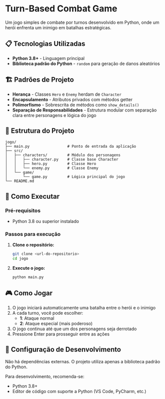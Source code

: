 # Turn-Based Combat Game

Um jogo simples de combate por turnos desenvolvido em Python, onde um herói enfrenta um inimigo em batalhas estratégicas.

## 📋 Tecnologias Utilizadas

- **Python 3.8+** - Linguagem principal
- **Biblioteca padrão do Python** - `random` para geração de danos aleatórios

## 🏗️ Padrões de Projeto

- **Herança** - Classes `Hero` e `Enemy` herdam de `Character`
- **Encapsulamento** - Atributos privados com métodos getter
- **Polimorfismo** - Sobrescrita de métodos como `show_details()`
- **Separação de Responsabilidades** - Estrutura modular com separação clara entre personagens e lógica do jogo

## 📁 Estrutura do Projeto

```
jogo/
├── main.py                 # Ponto de entrada da aplicação
├── src/
│   ├── characters/         # Módulo dos personagens
│   │   ├── character.py    # Classe base Character
│   │   ├── hero.py         # Classe Hero
│   │   └── enemy.py        # Classe Enemy
│   └── game/
│       └── game.py         # Lógica principal do jogo
└── README.md
```

## 🚀 Como Executar

### Pré-requisitos

- Python 3.8 ou superior instalado

### Passos para execução

1. **Clone o repositório:**

   ```bash
   git clone <url-do-repositorio>
   cd jogo
   ```

2. **Execute o jogo:**
   ```bash
   python main.py
   ```

## 🎮 Como Jogar

1. O jogo iniciará automaticamente uma batalha entre o herói e o inimigo
2. A cada turno, você pode escolher:
   - **1**: Ataque normal
   - **2**: Ataque especial (mais poderoso)
3. O jogo continua até que um dos personagens seja derrotado
4. Pressione Enter para prosseguir entre as ações

## 🔧 Configuração de Desenvolvimento

Não há dependências externas. O projeto utiliza apenas a biblioteca padrão do Python.

Para desenvolvimento, recomenda-se:

- Python 3.8+
- Editor de código com suporte a Python (VS Code, PyCharm, etc.)
